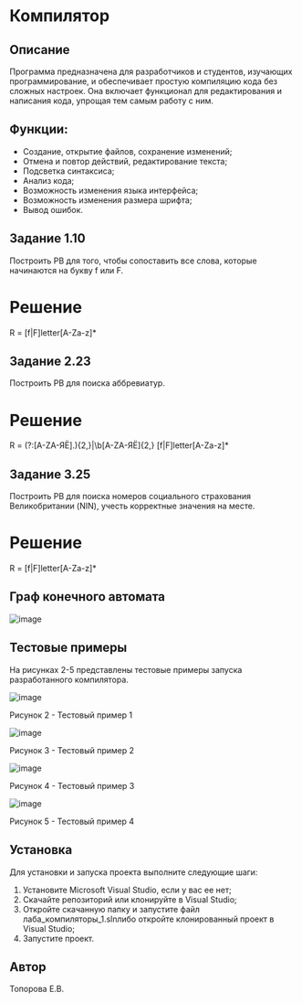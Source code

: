 # Компилятор

## Описание
Программа предназначена для разработчиков и студентов, изучающих программирование, и обеспечивает простую 
компиляцию кода без сложных настроек. Она включает функционал для редактирования и написания кода, упрощая тем самым 
работу с ним.

## Функции:
- Создание, открытие файлов, сохранение изменений;
- Отмена и повтор действий, редактирование текста;
- Подсветка синтаксиса;
- Анализ кода;
- Возможность изменения языка интерфейса;
- Возможность изменения размера шрифта;
- Вывод ошибок.

## Задание 1.10
Построить РВ для того, чтобы сопоставить все слова, которые начинаются на букву f или F.
# Решение
R = [f|F]letter[A-Za-z]*
## Задание 2.23
Построить РВ для поиска аббревиатур.
# Решение
R = (?:[A-ZА-ЯЁ]\.){2,}|\b[A-ZА-ЯЁ]{2,}
[f|F]letter[A-Za-z]*
## Задание 3.25
Построить РВ для поиска номеров социального страхования Великобритании (NIN), учесть корректные значения на месте.
# Решение
R = [f|F]letter[A-Za-z]*

## Граф конечного автомата
![image](https://github.com/user-attachments/assets/0524efa8-1f52-44fa-abcf-cf37b9664537)

 ## Тестовые примеры
 На рисунках 2-5 представлены тестовые примеры запуска разработанного компилятора.
 
![image](https://github.com/user-attachments/assets/901eb941-73bf-4c6e-9c5a-6be1f066e143)

Рисунок 2 - Тестовый пример 1


![image](https://github.com/user-attachments/assets/0574a5aa-c11f-4d6b-aeb6-a8924fe5300b)


Рисунок 3 - Тестовый пример 2


![image](https://github.com/user-attachments/assets/595525be-7716-41f1-b31c-b21bcbbaf921)


Рисунок 4 - Тестовый пример 3


![image](https://github.com/user-attachments/assets/c236d837-d587-4545-b95b-f354d97e58fb)


Рисунок 5 - Тестовый пример 4



## Установка
Для установки и запуска проекта выполните следующие шаги:

1. Установите Microsoft Visual Studio, если у вас ее нет;
2. Скачайте репозиторий или клонируйте в Visual Studio;
3. Откройте скачанную папку и запустите файл лаба_компиляторы_1.slnлибо откройте клонированный проект в Visual Studio;
4. Запустите проект.

## Автор
Топорова Е.В.
